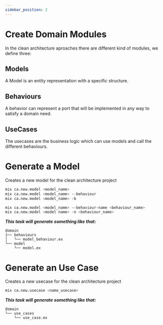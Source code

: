 ```yaml
---
sidebar_position: 2
---
```


# Create Domain Modules

In the clean architecture aproaches there are different kind of modules, we define three:

## Models
A Model is an entity representation with a specific structure.

## Behaviours

A behavior can represent a port that will be implemented in any way to satisfy a domain need.

## UseCases

The usecases are the business logic which can use models and call the different behaviours.


# Generate a Model

Creates a new model for the clean architecture project

```bash
mix ca.new.model <model_name>
mix ca.new.model <model_name> --behaviour
mix ca.new.model <model_name> -b

mix ca.new.model <model_name> --behaviour-name <behaviour_name>
mix ca.new.model <model name> -n <behaviour_name>
```

**_This task will generate something like that:_**

```
domain
├── behaviours
│   └── model_behaviour.ex
└── model
    └── model.ex
```

# Generate an Use Case

Creates a new usecase for the clean architecture project

```bash
mix ca.new.usecase <name_usecase>
```

**_This task will generate something like that:_**

```
domain
└── use_cases
    └── use_case.ex
```